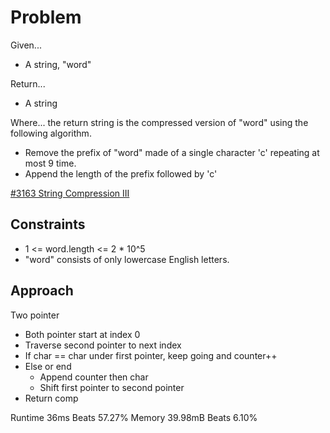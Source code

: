 
# Problem
Given...
- A string, "word"

Return...
- A string

Where...
the return string is the compressed version of "word" using the following 
algorithm.
- Remove the prefix of "word" made of a single character 'c' repeating at most 9
time.
- Append the length of the prefix followed by 'c'

[#3163 String Compression III](https://leetcode.com/problems/string-compression-iii/description/?envType=daily-question&envId=2024-11-04)

## Constraints
- 1 <= word.length <= 2 * 10^5
- "word" consists of only lowercase English letters.

## Approach
Two pointer
- Both pointer start at index 0
- Traverse second pointer to next index
- If char == char under first pointer, keep going and counter++
- Else or end
    - Append counter then char
    - Shift first pointer to second pointer
- Return comp

Runtime 36ms Beats 57.27%
Memory 39.98mB Beats 6.10%
